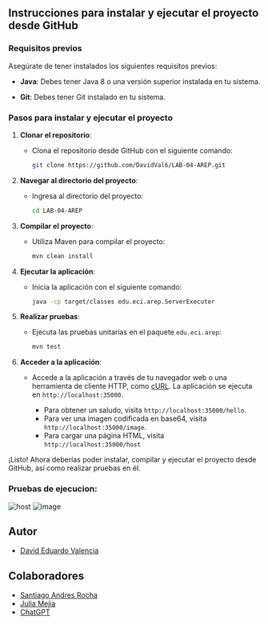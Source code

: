 ## Instrucciones para instalar y ejecutar el proyecto desde GitHub

### Requisitos previos
Asegúrate de tener instalados los siguientes requisitos previos:

- **Java**: Debes tener Java 8 o una versión superior instalada en tu sistema.

- **Git**: Debes tener Git instalado en tu sistema.

### Pasos para instalar y ejecutar el proyecto

1. **Clonar el repositorio**:
   - Clona el repositorio desde GitHub con el siguiente comando:

     ```bash
     git clone https://github.com/DavidVal6/LAB-04-AREP.git
     ```

2. **Navegar al directorio del proyecto**:
   - Ingresa al directorio del proyecto:

     ```bash
     cd LAB-04-AREP
     ```

3. **Compilar el proyecto**:
   - Utiliza Maven para compilar el proyecto:

     ```bash
     mvn clean install
     ```

4. **Ejecutar la aplicación**:
   - Inicia la aplicación con el siguiente comando:

     ```bash
     java -cp target/classes edu.eci.arep.ServerExecuter
     ```

5. **Realizar pruebas**:
   - Ejecuta las pruebas unitarias en el paquete `edu.eci.arep`:

     ```bash
     mvn test
     ```

6. **Acceder a la aplicación**:
   - Accede a la aplicación a través de tu navegador web o una herramienta de cliente HTTP, como [cURL](https://curl.se/). La aplicación se ejecuta en `http://localhost:35000`.

     - Para obtener un saludo, visita `http://localhost:35000/hello`.
     - Para ver una imagen codificada en base64, visita `http://localhost:35000/image`.
     - Para cargar una página HTML, visita `http://localhost:35000/host`

¡Listo! Ahora deberías poder instalar, compilar y ejecutar el proyecto desde GitHub, así como realizar pruebas en él.

### Pruebas de ejecucion:
![host](https://github.com/DavidVal6/LAB-04-AREP/assets/98176834/2a0ad556-d632-4661-b8c9-de3c5cbb557b)
![image](https://github.com/DavidVal6/LAB-04-AREP/assets/98176834/336effca-b295-404b-bd2e-e754640af5ad)

## Autor

- [David Eduardo Valencia](https://github.com/DavidVal6)

## Colaboradores

- [Santiago Andres Rocha ](https://github.com/SanRocks1220)
- [Julia Mejia](https://github.com/juliamejia) 
- [ChatGPT](https://chat.openai.com)
